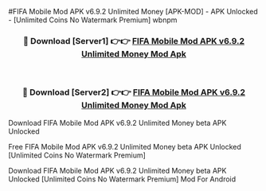 #FIFA Mobile Mod APK v6.9.2 Unlimited Money [APK-MOD] - APK Unlocked - [Unlimited Coins No Watermark Premium] wbnpm



<div align="center">

<h3>🔴 Download [Server1] 👉👉 <a href="https://momento.my/?title=FIFA_Mobile_Mod_APK_v6.9.2_Unlimited_Money">FIFA Mobile Mod APK v6.9.2 Unlimited Money Mod Apk</a></h3><br>

<h3>🔴 Download [Server2] 👉👉 <a href="https://momento.my/?title=FIFA_Mobile_Mod_APK_v6.9.2_Unlimited_Money">FIFA Mobile Mod APK v6.9.2 Unlimited Money Mod Apk</a></h3>
</div>



Download FIFA Mobile Mod APK v6.9.2 Unlimited Money beta APK Unlocked

Free FIFA Mobile Mod APK v6.9.2 Unlimited Money beta APK Unlocked [Unlimited Coins No Watermark Premium]

Download FIFA Mobile Mod APK v6.9.2 Unlimited Money beta APK Unlocked [Unlimited Coins No Watermark Premium] Mod For Android
